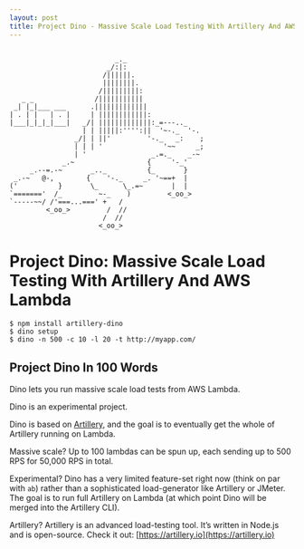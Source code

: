 ```yaml
---
layout: post
title: Project Dino - Massive Scale Load Testing With Artillery And AWS Lambda
---
```


```

                          _._
                        _/:|:
                       /||||||.
                       ||||||||.
                      /|||||||||:
   _ _               /|||||||||||
 _| |_|___ ___      .|||||||||||||
| . | |   | . |     | ||||||||||||:
|___|_|_|_|___|   _/| |||||||||||||:_=---.._
                  | | |||||:'''':||  '~-._  '-.
                _/| | ||'         '-._   _:    ;
                | | | '               '~~     _;
                | '                _.=._    _-~
             _.~                  {     '-_'
     _.--=.-~       _.._          {_       }
 _.-~   @-,        {    '-._     _. '~==+  |
('          }       \_      \_.=~       |  |
`======='  /_         ~-_    )         <_oo_>
`-----~~/ /'===...===' +   /
         <_oo_>         /  //
                       /  //
                      <_oo_>
```
# Project Dino: Massive Scale Load Testing With Artillery And AWS Lambda

```
$ npm install artillery-dino
$ dino setup
$ dino -n 500 -c 10 -l 20 -t http://myapp.com/
```

## Project Dino In 100 Words

Dino lets you run massive scale load tests from AWS Lambda.

Dino is an experimental project.

Dino is based on [Artillery](https://artillery.io), and the goal is to eventually get the whole of Artillery running on Lambda.

Massive scale? Up to 100 lambdas can be spun up, each sending up to 500 RPS for 50,000 RPS in total.

Experimental? Dino has a very limited feature-set right now (think on par with `ab`) rather than a sophisticated load-generator like Artillery or JMeter. The goal is to run full Artillery on Lambda (at which point Dino will be merged into the Artillery CLI).

Artillery? Artillery is an advanced load-testing tool. It’s written in Node.js and is open-source. Check it out: [https://artillery.io](https://artillery.io)
